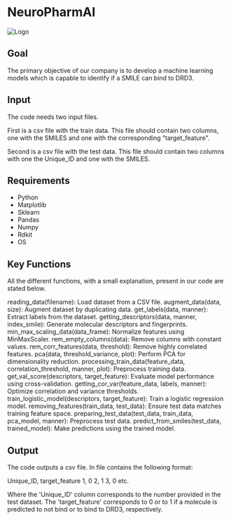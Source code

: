 # NeuroPharmAI
![Logo](https://github.com/user-attachments/assets/1db15093-a1c8-4b28-b3a2-541af3e6f2b0)




## Goal 
The primary objective of our company is to develop a machine learning models which is capable to identify if a SMILE can bind to DRD3. 


## Input 

The code needs two input files. 

First is a csv file with the train data. This file should contain two columns, one with the SMILES and one with the corresponding "target_feature". 

Second is a csv file with the test data. This file should contain two columns with one the Unique_ID and one with the SMILES. 


## Requirements
- Python
- Matplotlib
- Sklearn
- Pandas
- Numpy
- Rdkit
- OS

## Key Functions
All the different functions, with a small explanation, present in our code are stated below. 


reading_data(filename): Load dataset from a CSV file.
augment_data(data, size): Augment dataset by duplicating data.
get_labels(data, manner): Extract labels from the dataset.
getting_descriptors(data, manner, index_smile): Generate molecular descriptors and fingerprints.
min_max_scaling_data(data_frame): Normalize features using MinMaxScaler.
rem_empty_columns(data): Remove columns with constant values.
rem_corr_features(data, threshold): Remove highly correlated features.
pca(data, threshold_variance, plot): Perform PCA for dimensionality reduction.
processing_train_data(feature_data, correlation_threshold, manner, plot): Preprocess training data.
get_val_score(descriptors, target_feature): Evaluate model performance using cross-validation.
getting_cor_var(feature_data, labels, manner): Optimize correlation and variance thresholds.
train_logistic_model(descriptors, target_feature): Train a logistic regression model.
removing_features(train_data, test_data): Ensure test data matches training feature space.
preparing_test_data(test_data, train_data, pca_model, manner): Preprocess test data.
predict_from_smiles(test_data, trained_model): Make predictions using the trained model.


## Output 

The code outputs a csv file. In file contains the following format:

Unique_ID, target_feature
1, 0
2, 1
3, 0 
etc. 

Where the 'Unique_ID' column corresponds to the number provided in the test dataset. The 'target_feature' corresponds to 0 or to 1 if a molecule is predicted to not bind or to bind to DRD3, respectively. 

